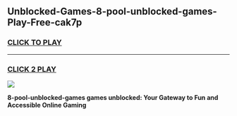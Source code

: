 
## Unblocked-Games-8-pool-unblocked-games-Play-Free-cak7p
<h3>
<a href="https://premium76.site?title=8-pool-unblocked-games&ref=18A1">CLICK TO PLAY</a></h3>
<hr>

<h3>
<a href="https://premium76.site?title=8-pool-unblocked-games&ref=18A1">CLICK 2 PLAY</a>
  
</h3>

<a href="https://premium76.site?title=8-pool-unblocked-games&ref=18A1"><img src="https://clearcache.store/games.png"></a>


**8-pool-unblocked-games games unblocked: Your Gateway to Fun and Accessible Online Gaming**
